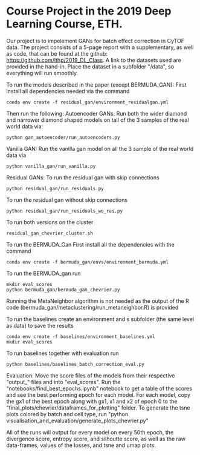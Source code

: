 # Course Project in the 2019 Deep Learning Course, ETH.
Our project is to impelement GANs for batch effect correction in CyTOF data.
The project consists of a 5-page report with a supplementary, 
as well as code, that can be found at the github: https://github.com/lthp/2019_DL_Class.
A link to the datasets used are provided in the hand-in.
Place the dataset in a subfolder "/data", so everything will run smoothly.

To run the models described in the paper (except BERMUDA_GAN):
First install all dependencies needed via the command
```
conda env create -f residual_gan/environment_residualgan.yml
```
Then run the following:
Autoencoder GANs: 
Run both the wider diamond and narrower diamond shaped models on tall of the 3 samples of the real world
data via:
```
python gan_autoencoder/run_autoencoders.py
```

Vanilla GAN: Run the vanilla gan model on all the 3 sample of the real world data via
```
python vanilla_gan/run_vanilla.py
```

Residual GANs: To run the residual gan with skip connections 
```
python residual_gan/run_residuals.py
```
To run the residual gan without skip connections
```
python residual_gan/run_residuals_wo_res.py
```
To run both versions on the cluster
```
residual_gan_chevrier_cluster.sh
```

To run the BERMUDA_Gan
First install all the dependencies with the command 
```
conda env create -f bermuda_gan/envs/environment_bermuda.yml
```
To run the BERMUDA_gan run 
```
mkdir eval_scores
python bermuda_gan/bermuda_gan_chevrier.py
```
Running the MetaNeighbor algorithm is not needed as the output of the R code (bermuda_gan/metaclustering/run_metaneighbor.R) is provided



To run the baselines create an environment and s subfolder (the same level as data) to save the results
```
conda env create -f baselines/environment_baselines.yml
mkdir eval_scores
```
To run baselines together with evaluation run
```
python baselines/baselines_batch_correction_eval.py
```

Evaluation: 
Move the score files of the models from their respective "output_<modelname>" files and 
into "eval_scores". Run the "notebooks/find_best_epochs.ipynb" notebook to get a table of the scores and 
see the best performing epoch for each model. For each model, copy the gx1 of the best epoch along with gx1,
x1 and x2 of epoch 0 to the "final_plots/chevrier/dataframes_for_plotting" folder. To generate the tsne plots 
colored by batch and cell type, run "python visualisation_and_evaluation/generate_plots_chevrier.py"



All of the runs will output for every model on every 50th epoch, 
the divergence score, entropy score, and silhoutte score, 
as well as the raw data-frames, values of the losses, and tsne and umap plots.
